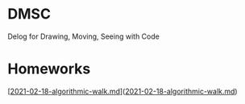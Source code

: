 # DMSC
Delog for Drawing, Moving, Seeing with Code

# Homeworks 

[[2021-02-18-algorithmic-walk.md](2021-02-18-algorithmic-walk.md)]([2021-02-18-algorithmic-walk.md](2021-02-18-algorithmic-walk.md))

